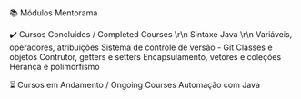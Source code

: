 📚 Módulos Mentorama

✔️ Cursos Concluidos / Completed Courses \r\n
Sintaxe Java \r\n
Variáveis, operadores, atribuições
Sistema de controle de versão - Git
Classes e objetos
Contrutor, getters e setters
Encapsulamento, vetores e coleções
Herança e polimorfismo

⏳ Cursos em Andamento / Ongoing Courses
Automação com Java
